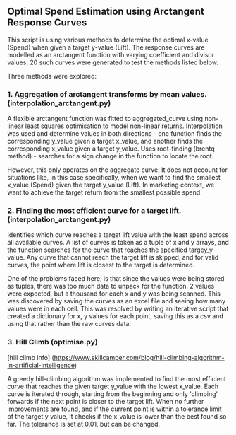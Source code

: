 ## Optimal Spend Estimation using Arctangent Response Curves

This script is using various methods to determine the optimal x-value (Spend) when given a target y-value (Lift). The response curves are modelled as an arctangent function with varying coefficient and divisor values; 20 such curves were generated to test the methods listed below. 

Three methods were explored: 

### 1. Aggregation of arctangent transforms by mean values. (interpolation_arctangent.py)
A flexible arctangent function was fitted to aggregated_curve using non-linear least squares optimisation to model non-linear returns.
Interpolation was used and determine values in both directions - one function finds the corresponding y_value given a target x_value, and another finds the corresponding x_value given a target y_value. Uses root-finding (brentq method) - searches for a sign change in the function to locate the root.

However, this only operates on the aggregate curve. It does not account for situations like, in this case specifically, when we want to find the smallest x_value (Spend) given the target y_value (Lift). In marketing context, we want to achieve the target return from the smallest possible spend. 

### 2. Finding the most efficient curve for a target lift. (interpolation_arctangent.py)
Identifies which curve reaches a target lift value with the least spend across all available curves.
A list of curves is taken as a tuple of x and y arrays, and the function searches for the curve that reaches the specified targey_y value. Any curve that cannot reach the target lift is skipped, and for valid curves, the point where lift is closest to the target is determined.

One of the problems faced here, is that since the values were being stored as tuples, there was too much data to unpack for the function. 2 values were expected, but a thousand for each x and y was being scanned. This was discovered by saving the curves as an excel file and seeing how many values were in each cell. 
This was resolved by writing an iterative script that created a dictionary for x, y values for each point, saving this as a csv and using that rather than the raw curves data.

### 3. Hill Climb (optimise.py)

[hill climb info] (https://www.skillcamper.com/blog/hill-climbing-algorithm-in-artificial-intelligence)

A greedy hill-climbing algorithm was implemented to find the most efficient curve that reaches the given target y_value with the lowest x_value.
Each curve is iterated through, starting from the beginning and only 'climbing' forwards if the next point is closer to the target lift. When no further improvements are found, and if the current point is within a tolerance limit of the target y_value, it checks if the x_value is lower than the best found so far. The tolerance is set at 0.01, but can be changed.



